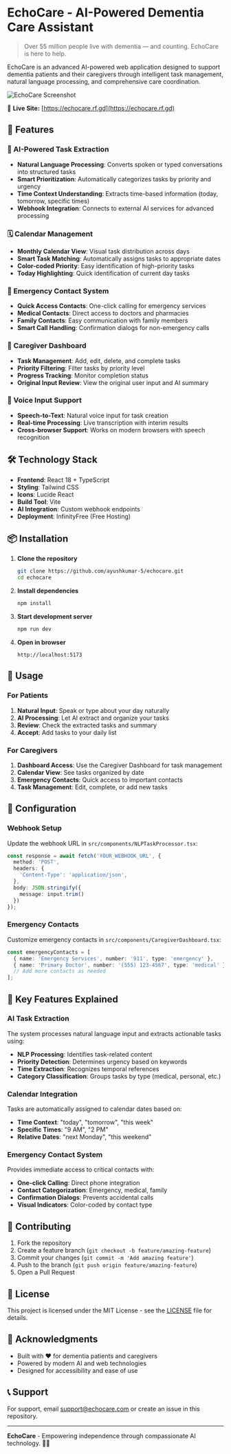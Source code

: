 # EchoCare - AI-Powered Dementia Care Assistant

> Over 55 million people live with dementia — and counting. EchoCare is here to help.

EchoCare is an advanced AI-powered web application designed to support dementia patients and their caregivers through intelligent task management, natural language processing, and comprehensive care coordination.

![EchoCare Screenshot](https://github.com/user-attachments/assets/3c0b944c-a267-49b4-a8c1-2265668074ec)

🔗 **Live Site:** [https://echocare.rf.gd](https://echocare.rf.gd)

## 🚀 Features

### 🤖 AI-Powered Task Extraction
- **Natural Language Processing**: Converts spoken or typed conversations into structured tasks
- **Smart Prioritization**: Automatically categorizes tasks by priority and urgency
- **Time Context Understanding**: Extracts time-based information (today, tomorrow, specific times)
- **Webhook Integration**: Connects to external AI services for advanced processing

### 🗓️ Calendar Management
- **Monthly Calendar View**: Visual task distribution across days
- **Smart Task Matching**: Automatically assigns tasks to appropriate dates
- **Color-coded Priority**: Easy identification of high-priority tasks
- **Today Highlighting**: Quick identification of current day tasks

### 🚨 Emergency Contact System
- **Quick Access Contacts**: One-click calling for emergency services
- **Medical Contacts**: Direct access to doctors and pharmacies
- **Family Contacts**: Easy communication with family members
- **Smart Call Handling**: Confirmation dialogs for non-emergency calls

### 👥 Caregiver Dashboard
- **Task Management**: Add, edit, delete, and complete tasks
- **Priority Filtering**: Filter tasks by priority level
- **Progress Tracking**: Monitor completion status
- **Original Input Review**: View the original user input and AI summary

### 🎤 Voice Input Support
- **Speech-to-Text**: Natural voice input for task creation
- **Real-time Processing**: Live transcription with interim results
- **Cross-browser Support**: Works on modern browsers with speech recognition

## 🛠️ Technology Stack

- **Frontend**: React 18 + TypeScript
- **Styling**: Tailwind CSS
- **Icons**: Lucide React
- **Build Tool**: Vite
- **AI Integration**: Custom webhook endpoints
- **Deployment**: InfinityFree (Free Hosting)

## 📦 Installation

1. **Clone the repository**
   ```bash
   git clone https://github.com/ayushkumar-5/echocare.git
   cd echocare
   ```

2. **Install dependencies**
   ```bash
   npm install
   ```

3. **Start development server**
   ```bash
   npm run dev
   ```

4. **Open in browser**
   ```
   http://localhost:5173
   ```

## 📱 Usage

### For Patients
1. **Natural Input**: Speak or type about your day naturally
2. **AI Processing**: Let AI extract and organize your tasks
3. **Review**: Check the extracted tasks and summary
4. **Accept**: Add tasks to your daily list

### For Caregivers
1. **Dashboard Access**: Use the Caregiver Dashboard for task management
2. **Calendar View**: See tasks organized by date
3. **Emergency Contacts**: Quick access to important contacts
4. **Task Management**: Edit, complete, or add new tasks

## 🔧 Configuration

### Webhook Setup
Update the webhook URL in `src/components/NLPTaskProcessor.tsx`:
```typescript
const response = await fetch('YOUR_WEBHOOK_URL', {
  method: 'POST',
  headers: {
    'Content-Type': 'application/json',
  },
  body: JSON.stringify({
    message: input.trim()
  })
});
```

### Emergency Contacts
Customize emergency contacts in `src/components/CaregiverDashboard.tsx`:
```typescript
const emergencyContacts = [
  { name: 'Emergency Services', number: '911', type: 'emergency' },
  { name: 'Primary Doctor', number: '(555) 123-4567', type: 'medical' },
  // Add more contacts as needed
];
```

## 🎯 Key Features Explained

### AI Task Extraction
The system processes natural language input and extracts actionable tasks using:
- **NLP Processing**: Identifies task-related content
- **Priority Detection**: Determines urgency based on keywords
- **Time Extraction**: Recognizes temporal references
- **Category Classification**: Groups tasks by type (medical, personal, etc.)

### Calendar Integration
Tasks are automatically assigned to calendar dates based on:
- **Time Context**: "today", "tomorrow", "this week"
- **Specific Times**: "9 AM", "2 PM"
- **Relative Dates**: "next Monday", "this weekend"

### Emergency Contact System
Provides immediate access to critical contacts with:
- **One-click Calling**: Direct phone integration
- **Contact Categorization**: Emergency, medical, family
- **Confirmation Dialogs**: Prevents accidental calls
- **Visual Indicators**: Color-coded by contact type

## 🤝 Contributing

1. Fork the repository
2. Create a feature branch (`git checkout -b feature/amazing-feature`)
3. Commit your changes (`git commit -m 'Add amazing feature'`)
4. Push to the branch (`git push origin feature/amazing-feature`)
5. Open a Pull Request

## 📄 License

This project is licensed under the MIT License - see the [LICENSE](LICENSE) file for details.

## 🙏 Acknowledgments

- Built with ❤️ for dementia patients and caregivers
- Powered by modern AI and web technologies
- Designed for accessibility and ease of use

## 📞 Support

For support, email support@echocare.com or create an issue in this repository.

---

**EchoCare** - Empowering independence through compassionate AI technology. 🧠💙
